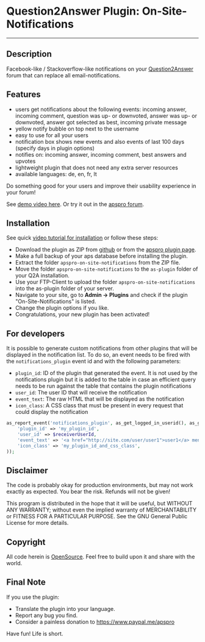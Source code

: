 # Question2Answer Plugin: On-Site-Notifications #

----------

## Description ##

Facebook-like / Stackoverflow-like notifications on your [Question2Answer](http://www.question2answer.org/) forum that can replace all email-notifications.


## Features ##

- users get notifications about the following events: incoming answer, incoming comment, question was up- or downvoted, answer was up- or downvoted, answer got selected as best, incoming private message
- yellow notify bubble on top next to the username
- easy to use for all your users
- notification box shows new events and also events of last 100 days (specify days in plugin options)
- notifies on: incoming answer, incoming comment, best answers and upvotes
- lightweight plugin that does not need any extra server resources
- available languages: de, en, fr, lt

Do something good for your users and improve their usability experience in your forum!

See [demo video here](https://www.youtube.com/watch?v=C86rdJkGP3k). Or try it out in the [apspro forum](http://www.apspro.com/forum/).


## Installation ##

See quick [video tutorial for installation](https://www.youtube.com/watch?feature=player_detailpage&v=C86rdJkGP3k#t=90) or follow these steps:

- Download the plugin as ZIP from [github](https://github.com/apspro/apspro-on-site-notifications) or from the [apspro plugin page](http://www.apspro.com/plugins/on-site-notifications).
- Make a full backup of your aps database before installing the plugin.
- Extract the folder ``apspro-on-site-notifications`` from the ZIP file.
- Move the folder ``apspro-on-site-notifications`` to the ``as-plugin`` folder of your Q2A installation.
- Use your FTP-Client to upload the folder ``apspro-on-site-notifications`` into the as-plugin folder of your server.
- Navigate to your site, go to **Admin -> Plugins** and check if the plugin "On-Site-Notifications" is listed.
- Change the plugin options if you like.
- Congratulations, your new plugin has been activated!


## For developers ##

It is possible to generate custom notifications from other plugins that will be displayed in the notification list. To do so, an event
needs to be fired with the `notifications_plugin` event id and with the following parameters:

  * `plugin_id`: ID of the plugin that generated the event. It is not used by the notifications plugin but it is added to the table
  in case an efficient query needs to be run against the table that contains the plugin notifications
  * `user_id`: The user ID that will receive the notification
  * `event_text`: The raw HTML that will be displayed as the notification
  * `icon_class`: A CSS class that must be present in every request that could display the notification

```php
as_report_event('notifications_plugin', as_get_logged_in_userid(), as_get_logged_in_handle(), null, array(
    'plugin_id' => 'my_plugin_id',
    'user_id' => $receiverUserId,
    'event_text' => '<a href="http://site.com/user/user1">user1</a> mentioned you in <a href="http://site.com/154">this post</a>',
    'icon_class' => 'my_plugin_id_and_css_class',
));
```

## Disclaimer ##

The code is probably okay for production environments, but may not work exactly as expected. You bear the risk. Refunds will not be given!

This program is distributed in the hope that it will be useful, but WITHOUT ANY WARRANTY;
without even the implied warranty of MERCHANTABILITY or FITNESS FOR A PARTICULAR PURPOSE.
See the GNU General Public License for more details.


## Copyright ##

All code herein is [OpenSource](http://www.gnu.org/licenses/gpl.html). Feel free to build upon it and share with the world.


## Final Note ##

If you use the plugin:

  * Translate the plugin into your language.
  * Report any bug you find.
  * Consider a painless donation to https://www.paypal.me/apspro

Have fun! Life is short.
